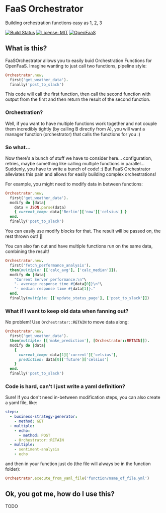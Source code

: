 # FaaS Orchestrator

Building orchestration functions easy as 1, 2, 3

[![Build Status](https://travis-ci.org/TPei/faas_orchestrator.svg?branch=master)](https://travis-ci.org/TPei/faas_orchestrator)
[![License: MIT](https://img.shields.io/badge/License-MIT-yellow.svg)](https://opensource.org/licenses/MIT)
[![OpenFaaS](https://img.shields.io/badge/openfaas-serverless-blue.svg)](https://www.openfaas.com)

## What is this?

FaaSOrchestrator allows you to easily buid Orchestration Functions for
OpenFaaS. Imagine wanting to just call two functions, pipeline style:

```ruby
Orchestrator.new.
  first('get_weather_data').
  finally('post_to_slack')
```

This code will call the first function, then call the second function
with output from the first and then return the result of the second
function.

### Orchestration?
Well, if you want to have multiple functions work together and not
couple them incredibly tightly (by calling B directly from A), you will
want a manager function (orchestrator) that calls the functions for you
:)

### So what...
Now there's a bunch of stuff we have to consider here... configuration,
retries, maybe something like calling multiple functions in parallel...
Suddenly, you have to write a bunch of code! :(
But FaaS Orchestrator alleviates this pain and allows for easily
building complex orchestrations!

For example, you might need to modify data in between functions:

```ruby
Orchestrator.new.
  first('get_weather_data').
  modify do |data|
    data = JSON.parse(data)
    { current_temp: data['Berlin']['now']['celsius'] }
  end.
  finally('post_to_slack')
```

You can easily use modify blocks for that. The result will be passed on,
the rest thrown out! :tada:

You can also fan out and have multiple functions run on the same data,
combining the result!


```ruby
Orchestrator.new.
  first('fetch_performance_analysis').
  then(multiple: [['calc_avg'], ['calc_median']]).
  modify do |data|
    "Current Server performance:\n"\
    "- average response time #{data[0]}\n"\
    "- median response time #{data[1]}."
  end.
  finally(multiple: [['update_status_page'], ['post_to_slack']])
```

### What if I want to keep old data when fanning out?
No problem! Use `Orchestrator::RETAIN` to move data along:

```ruby
Orchestrator.new.
  first('get_weather_data').
  then(multiple: [['make_prediction'], [Orchestrator::RETAIN]]).
  modify do |data|
    {
      current_temp: data[1]['current']['celsius'],
      prediction: data[0]['future']['celsius']
    }
  end.
  finally('post_to_slack')
```

### Code is hard, can't I just write a yaml definition?
Sure! If you don't need in-between modification steps, you can also
create a yaml file, like:

```yaml
steps:
  - business-strategy-generator:
    - method: GET
  - multiple:
    - echo:
      - method: POST
    - Orchestrator::RETAIN
  - multiple:
    - sentiment-analysis
    - echo
```

and then in your function just do (the file will always be in the
function folder):

```ruby
Orchestrator.execute_from_yaml_file('function/name_of_file.yml')
```

## Ok, you got me, how do I use this?
TODO
